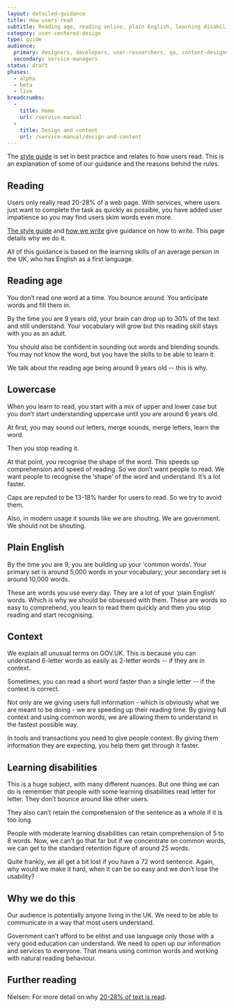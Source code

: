 ```yaml
---
layout: detailed-guidance
title: How users read
subtitle: Reading age, reading online, plain English, learning disabilities
category: user-centered-design
type: guide
audience:
  primary: designers, developers, user-researchers, qa, content-designers
  secondary: service-managers
status: draft
phases:
  - alpha
  - beta
  - live
breadcrumbs:
  -
    title: Home
    url: /service-manual
  -
    title: Design and content
    url: /service-manual/design-and-content
---
```


The [style guide](https://www.gov.uk/designprinciples/styleguide) is set in best practice and relates to how users read. This is an explanation of some of our guidance and the reasons behind the rules.

## Reading

Users only really read 20-28% of a web page. With services, where users just want to complete the task as quickly as possible, you have added user impatience so you may find users skim words even more.

[The style guide](https://www.gov.uk/designprinciples/styleguide) and [how we write](/service-manual/user-centered-design/writing-government-services.html) give guidance on how to write. This page details why we do it.

All of this guidance is based on the learning skills of an average person in the UK, who has English as a first language.

## Reading age
You don’t read one word at a time. You bounce around. You anticipate words and fill them in.

By the time you are 9 years old, your brain can drop up to 30% of the text and still understand. Your vocabulary will grow but this reading skill stays with you as an adult.

You should also be confident in sounding out words and blending sounds. You may not know the word, but you have the skills to be able to learn it.

We talk about the reading age being around 9 years old -- this is why.

## Lowercase
When you learn to read, you start with a mix of upper and lower case but you don’t start understanding uppercase until you are around 6 years old.

At first, you may sound out letters, merge sounds, merge letters, learn the word.

Then you stop reading it.

At that point, you recognise the shape of the word. This speeds up comprehension and speed of reading. So we don’t want people to read. We want people to recognise the ‘shape’ of the word and understand. It’s a lot faster.

Caps are reputed to be 13-18% harder for users to read. So we try to avoid them.

Also, in modern usage it sounds like we are shouting. We are government. We should not be shouting.

## Plain English
By the time you are 9, you are building up your ‘common words’. Your primary set is around 5,000 words in your vocabulary; your secondary set is around 10,000 words.

These are words you use every day. They are a lot of your ‘plain English’ words. Which is why we should be obsessed with them. These are words so easy to comprehend, you learn to read them quickly and then you stop reading and start recognising.

## Context
We explain all unusual terms on GOV.UK. This is because you can understand 6-letter words as easily as 2-letter words -- if they are in context.

Sometimes, you can read a short word faster than a single letter -- if the context is correct.

Not only are we giving users full information - which is obviously what we are meant to be doing - we are speeding up their reading time. By giving full context and using common words, we are allowing them to understand in the fastest possible way.

In tools and transactions you need to give people context. By giving them information they are expecting, you help them get through it faster.

## Learning disabilities

This is a huge subject, with many different nuances. But one thing we can do is remember that people with some learning disabilities read letter for letter. They don’t bounce around like other users.

They also can’t retain the comprehension of the sentence as a whole if it is too long.

People with moderate learning disabilities can retain comprehension of 5 to 8 words. Now, we can’t go that far but if we concentrate on common words, we can get to the standard retention figure of around 25 words.

Quite frankly, we all get a bit lost if you have a 72 word sentence. Again, why would we make it hard, when it can be so easy and we don’t lose the usability?

## Why we do this

Our audience is potentially anyone living in the UK. We need to be able to communicate in a way that most users understand.

Government can’t afford to be elitist and use language only those with a very good education can understand. We need to open up our information and services to everyone. That means using common words and working with natural reading behaviour.

## Further reading

Nielsen: For more detail on why [20-28% of text is read](http://www.useit.com/alertbox/percent-text-read.html).
